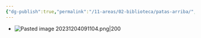 ```yaml
---
{"dg-publish":true,"permalink":"/11-areas/02-biblioteca/patas-arriba/","noteIcon":""}
---
```


- ![Pasted image 20231204091104.png|200](/img/user/11%20%C3%81reas%20%E2%9A%99/02%20Biblioteca/%F0%9F%92%BE%20Adjuntos/Pasted%20image%2020231204091104.png)